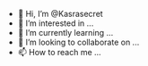 - 👋 Hi, I’m @Kasrasecret
- 👀 I’m interested in ...
- 🌱 I’m currently learning ...
- 💞️ I’m looking to collaborate on ...
- 📫 How to reach me ...

<!---
Kasrasecret/Kasrasecret is a ✨ special ✨ repository because its `README.md` (this file) appears on your GitHub profile.
You can click the Preview link to take a look at your changes.
--->

